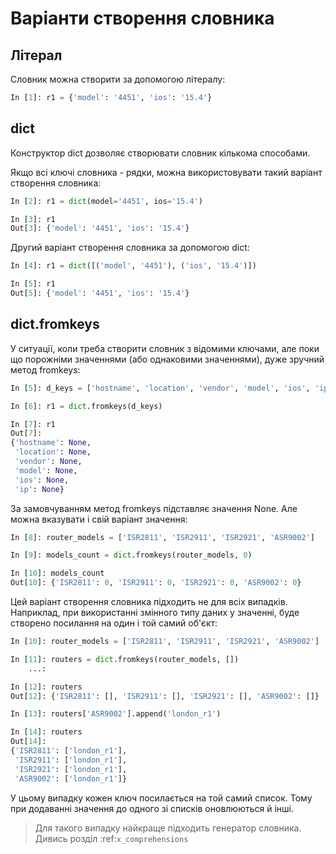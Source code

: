# Варіанти створення словника

## Літерал 

Словник можна створити за допомогою літералу:

```python
In [1]: r1 = {'model': '4451', 'ios': '15.4'}
```

## dict

Конструктор dict дозволяє створювати словник кількома способами.

Якщо всі ключі словника - рядки, можна використовувати такий
варіант створення словника:

```python
In [2]: r1 = dict(model='4451', ios='15.4')

In [3]: r1
Out[3]: {'model': '4451', 'ios': '15.4'}
```

Другий варіант створення словника за допомогою dict:

```python
In [4]: r1 = dict([('model', '4451'), ('ios', '15.4')])

In [5]: r1
Out[5]: {'model': '4451', 'ios': '15.4'}
```

## dict.fromkeys

У ситуації, коли треба створити словник з відомими ключами, але поки що
порожніми значеннями (або однаковими значеннями), дуже зручний метод fromkeys:

```python
In [5]: d_keys = ['hostname', 'location', 'vendor', 'model', 'ios', 'ip']

In [6]: r1 = dict.fromkeys(d_keys)

In [7]: r1
Out[7]:
{'hostname': None,
 'location': None,
 'vendor': None,
 'model': None,
 'ios': None,
 'ip': None}
```


За замовчуванням метод fromkeys підставляє значення None. Але можна вказувати і
свій варіант значення:

```python
In [8]: router_models = ['ISR2811', 'ISR2911', 'ISR2921', 'ASR9002']

In [9]: models_count = dict.fromkeys(router_models, 0)

In [10]: models_count
Out[10]: {'ISR2811': 0, 'ISR2911': 0, 'ISR2921': 0, 'ASR9002': 0}
```


Цей варіант створення словника підходить не для всіх випадків. Наприклад, при
використанні змінного типу даних у значенні, буде створено посилання на один і
той самий об'єкт:

```python
In [10]: router_models = ['ISR2811', 'ISR2911', 'ISR2921', 'ASR9002']

In [11]: routers = dict.fromkeys(router_models, [])
    ...:

In [12]: routers
Out[12]: {'ISR2811': [], 'ISR2911': [], 'ISR2921': [], 'ASR9002': []}

In [13]: routers['ASR9002'].append('london_r1')

In [14]: routers
Out[14]:
{'ISR2811': ['london_r1'],
 'ISR2911': ['london_r1'],
 'ISR2921': ['london_r1'],
 'ASR9002': ['london_r1']}
```

У цьому випадку кожен ключ посилається на той самий список. Тому при додаванні
значення до одного зі списків оновлюються й інші.


> Для такого випадку найкраще підходить генератор словника. Дивись розділ
> :ref:`x_comprehensions`
